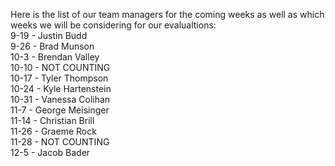 Here is the list of our team managers for the coming weeks as well as which weeks we will be considering for our evalualtions:
<br />
9-19 - Justin Budd			<br />
9-26 - Brad Munson			<br />
10-3 - Brendan Valley		<br />
10-10 - NOT COUNTING		<br />
10-17 - Tyler Thompson		<br />
10-24 - Kyle Hartenstein	<br />
10-31 - Vanessa Colihan		<br />
11-7 - George Meisinger		<br />
11-14 - Christian Brill		<br />
11-26 - Graeme Rock        	<br />
11-28 - NOT COUNTING		<br />
12-5  - Jacob Bader    		<br />
